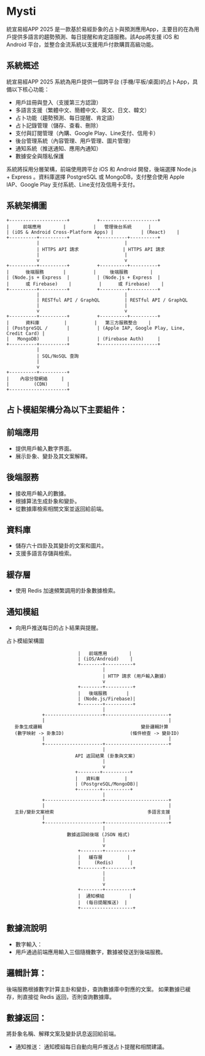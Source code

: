 # Mysti
統宣易經APP 2025 是一款基於易經卦象的占卜與預測應用App，主要目的在為用戶提供多語言的趨勢預測、每日提醒和肯定語服務。該App將支援 iOS 和 Android 平台，並整合金流系統以支援用戶付款購買高級功能。

## 系統概述
統宣易經APP 2025 系統為用戶提供一個跨平台 (手機/平板/桌面)的占卜App，具備以下核心功能：
* 用戶註冊與登入（支援第三方認證）
* 多語言支援（繁體中文、簡體中文、英文、日文、韓文）
* 占卜功能（趨勢預測、每日提醒、肯定語）
* 占卜記錄管理（儲存、查看、刪除）
* 支付與訂閱管理（內購、Google Play、Line支付、信用卡）
* 後台管理系統（內容管理、用戶管理、圖片管理）
* 通知系統（推送通知、應用內通知）
* 數據安全與隱私保護

系統將採用分層架構，前端使用跨平台 iOS 和 Android 開發，後端選擇 Node.js + Express 。資料庫選擇 PostgreSQL 或 MongoDB，支付整合使用 Apple IAP、Google Play 支付系統、Line支付及信用卡支付。

## 系統架構圖

```
+---------------------+          +---------------------+
|     前端應用        |          |   管理後台系統      |
| (iOS & Android Cross-Platform Apps) |          | (React)    |
+----------+----------+          +----------+----------+
           |                               |
           | HTTPS API 請求                | HTTPS API 請求
           |                               |
           v                               v
+----------+----------+          +----------+----------+
|      後端服務       |          |     後端服務        |
| (Node.js + Express  |          | (Node.js + Express  |
|      或 Firebase)    |          |      或 Firebase)    |
+----------+----------+          +----------+----------+
           |                               |
           | RESTful API / GraphQL         | RESTful API / GraphQL
           |                               |
           v                               v
+----------+----------+          +----------+----------+
|      資料庫         |          |   第三方服務整合    |
| (PostgreSQL /       |          | (Apple IAP, Google Play, Line, Credit Card) |
|   MongoDB)          |          | (Firebase Auth)     |
+----------+----------+          +---------------------+
           |
           | SQL/NoSQL 查詢
           |
           v
+----------+----------+
|    內容分發網絡     |
|         (CDN)       |
+---------------------+
```
## 占卜模組架構分為以下主要組件：

## 前端應用 
* 提供用戶輸入數字界面。
* 展示卦象、變卦及其文案解釋。

## 後端服務 
* 接收用戶輸入的數據。
* 根據算法生成卦象和變卦。
* 從數據庫檢索相關文案並返回給前端。

## 資料庫 
* 儲存六十四卦及其變卦的文案和圖片。
* 支援多語言存儲與檢索。

## 緩存層 
* 使用 Redis 加速頻繁調用的卦象數據檢索。

## 通知模組 
* 向用戶推送每日的占卜結果與提醒。

占卜模組架構圖

```                        +-------------------+
                          |   前端應用        |
                          | (iOS/Android)    |
                          +--------+----------+
                                   |
                                   | HTTP 請求 (用戶輸入數據)
                                   v
                          +--------+----------+
                          |   後端服務       |
                          | (Node.js/Firebase)|
                          +--------+----------+
                                   |
             +---------------------+-----------------------+
             |                                             |
   卦象生成邏輯                                    變卦邏輯計算
   (數字映射 -> 卦象ID)                        (條件檢查 -> 變卦ID)
             |                                             |
             +---------------------+-----------------------+
                                   |
                         API 返回結果 (卦象與文案)
                                   |
                                   v
                         +--------+----------+
                         |   資料庫         |
                         | (PostgreSQL/MongoDB)|
                         +--------+----------+
                                   |
             +---------------------+-----------------------+
             |                                             |
   主卦/變卦文案檢索                                  多語言支援
             |                                             |
             +---------------------+-----------------------+
                                   |
                      數據返回給後端 (JSON 格式)
                                   |
                                   v
                          +--------+----------+
                          |   緩存層         |
                          |     (Redis)      |
                          +--------+----------+
                                   |
                                   |
                                   v
                          +--------+----------+
                          |  通知模組         |
                          |  (每日提醒推送)  |
                          +-------------------+
```

## 數據流說明
* 數字輸入： 
* 用戶通過前端應用輸入三個隨機數字，數據被發送到後端服務。

## 邏輯計算： 
後端服務根據數字計算主卦和變卦，查詢數據庫中對應的文案。
如果數據已緩存，則直接從 Redis 返回，否則查詢數據庫。

## 數據返回： 
將卦象名稱、解釋文案及變卦訊息返回給前端。

* 通知推送： 
通知模組每日自動向用戶推送占卜提醒和相關建議。
